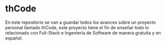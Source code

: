 # thCode
En este repositorio se van a guardar todos los avances sobre un proyecto personal llamado thCode, este proyecto tiene el fin de enseñar todo lo relacionado con Full-Stack e Ingeniería de Software de manera gratuita y en español.
